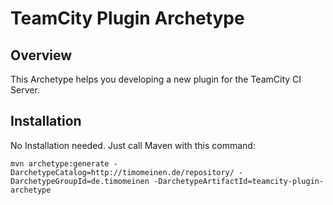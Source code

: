 TeamCity Plugin Archetype
=========================

Overview
--------

This Archetype helps you developing a new plugin for the TeamCity CI Server.

Installation
------------
No Installation needed. Just call Maven with this command:

    mvn archetype:generate -DarchetypeCatalog=http://timomeinen.de/repository/ -DarchetypeGroupId=de.timomeinen -DarchetypeArtifactId=teamcity-plugin-archetype